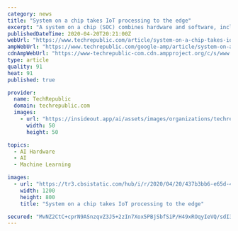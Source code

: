 ```yaml
---
category: news
title: "System on a chip takes IoT processing to the edge"
excerpt: "A system on a chip (SOC) combines hardware and software, including components like a graphical processing unit (GPU), a central processing unit (CPU ... the way a human brain does and then further \"smartened\" with artificial intelligence (AI) that is made for use in the consumer, automotive, and industrial markets, it adds even more edge ..."
publishedDateTime: 2020-04-20T20:21:00Z
webUrl: "https://www.techrepublic.com/article/system-on-a-chip-takes-iot-processing-to-the-edge/"
ampWebUrl: "https://www.techrepublic.com/google-amp/article/system-on-a-chip-takes-iot-processing-to-the-edge/"
cdnAmpWebUrl: "https://www-techrepublic-com.cdn.ampproject.org/c/s/www.techrepublic.com/google-amp/article/system-on-a-chip-takes-iot-processing-to-the-edge/"
type: article
quality: 91
heat: 91
published: true

provider:
  name: TechRepublic
  domain: techrepublic.com
  images:
    - url: "https://insideout.app/ai/assets/images/organizations/techrepublic.com-50x50.jpg"
      width: 50
      height: 50

topics:
  - AI Hardware
  - AI
  - Machine Learning

images:
  - url: "https://tr3.cbsistatic.com/hub/i/r/2020/04/20/437b3bb6-e65d-4d94-9edc-7ee2da524058/resize/1200x/276df09e3c2848680ab542597b4baf2b/istock-958956392.jpg"
    width: 1200
    height: 800
    title: "System on a chip takes IoT processing to the edge"

secured: "MvNZ2CtC+cprN9ASnzqvZ3J5+2zIn7Xox5PBjSbfSiP/H49xROqyIeVQ/sdI369/5BoUN+V6yPaaHB7QxrFjOFvGpTkaYwPhDmduZDFVu8vbJpOwyx4vzl9/C6VyQC5ynIijffZ3uhnp0mURtBggUxh7pnnp5MvpAr0E1hRqeUTQgGoOsFCFX+ZBYW00Pom+K4zC479lFy1k5s5cxeDkV6Gr8hm/0NzSrSM1otiF2rgMxo75wHzdx5RlTpsMjRT+Y2m7JkuJ3YZ95MTvU9R3DzoQddirpU+e2DliYAdnh1sB+o38eIaaBuhx5sMhGTxRpXC3zRpBuMxtgTI6b2pfOuIuw2DFKjycVSoL90+1Gz3aCn5eNAJhcup+5yfinzIF/pj1Vl6uWPPZrvECg0mizvmykWPNIDeOnSPjVCzyLC9IbApxn0l6AuXiCK+XsAYMhKRZ7twc5r2dxNJiLUPS4pHCHlQdOUqwBh4kMnEVHFw=;w2PQEQ5d3EKMTnqDTvVTWg=="
---
```


